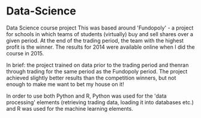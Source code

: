 # Data-Science
Data Science course project
This was based around 'Fundopoly' - a project for schools in which teams of students (virtually) buy and sell shares over a given period.
At the end of the trading period, the team with the highest profit is the winner. The results for 2014 were available online when I did the course in 2015.

In brief: the project trained on data prior to the trading period and thenran through trading for the same period as the Fundopoly period. 
The project achieved slightly better results than the competition winners, but not enough to make me want to bet my house on it!

In order to use both Python and R, Python was used for the 'data processing' elements (retrieving trading data, loading it into databases etc.)
and R was used for the machine learning elements.
